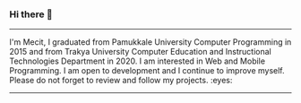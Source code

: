 ### Hi there 👋

<hr/>

<p>I'm Mecit, I graduated from Pamukkale University Computer Programming in 2015 and from Trakya University Computer Education and Instructional Technologies Department in 2020. I am interested in Web and Mobile Programming. I am open to development and I continue to improve myself. Please do not forget to review and follow my projects. :eyes:
</p>

<hr/>


<!--
**myuceturk/myuceturk** is a ✨ _special_ ✨ repository because its `README.md` (this file) appears on your GitHub profile.

Here are some ideas to get you started:

- 🔭 I’m currently working on ...
- 🌱 I’m currently learning ...
- 👯 I’m looking to collaborate on ...
- 🤔 I’m looking for help with ...
- 💬 Ask me about ...
- 📫 How to reach me: ...
- 😄 Pronouns: ...
- ⚡ Fun fact: ...
-->
